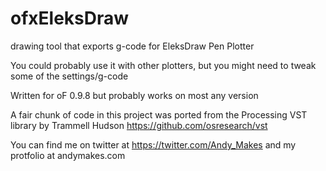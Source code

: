 # ofxEleksDraw
drawing tool that exports g-code for EleksDraw Pen Plotter

You could probably use it with other plotters, but you might need to tweak some of the settings/g-code

Written for oF 0.9.8 but probably works on most any version

A fair chunk of code in this project was ported from the Processing VST library by Trammell Hudson
https://github.com/osresearch/vst

You can find me on twitter at https://twitter.com/Andy_Makes
and my protfolio at andymakes.com